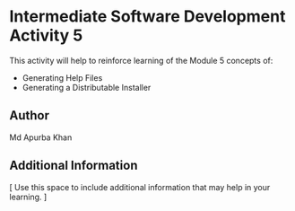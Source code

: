 # Intermediate Software Development Activity 5

This activity will help to reinforce learning of the Module 5 concepts of:

- Generating Help Files
- Generating a Distributable Installer

## Author

Md Apurba Khan

## Additional Information

[ Use this space to include additional information that may help in your learning. ]
